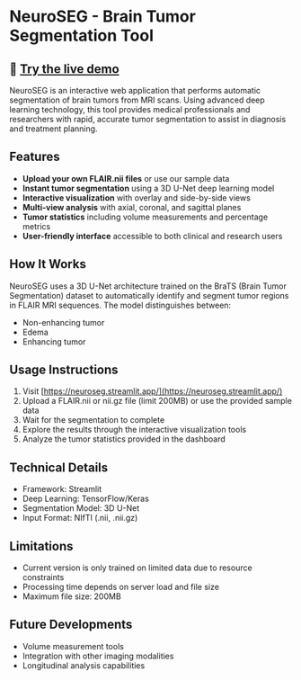 # NeuroSEG - Brain Tumor Segmentation Tool


## 🧠 [Try the live demo](https://neuroseg.streamlit.app/)

NeuroSEG is an interactive web application that performs automatic segmentation of brain tumors from MRI scans. Using advanced deep learning technology, this tool provides medical professionals and researchers with rapid, accurate tumor segmentation to assist in diagnosis and treatment planning.

## Features

- **Upload your own FLAIR.nii files** or use our sample data
- **Instant tumor segmentation** using a 3D U-Net deep learning model
- **Interactive visualization** with overlay and side-by-side views
- **Multi-view analysis** with axial, coronal, and sagittal planes
- **Tumor statistics** including volume measurements and percentage metrics
- **User-friendly interface** accessible to both clinical and research users

## How It Works

NeuroSEG uses a 3D U-Net architecture trained on the BraTS (Brain Tumor Segmentation) dataset to automatically identify and segment tumor regions in FLAIR MRI sequences. The model distinguishes between:

- Non-enhancing tumor
- Edema
- Enhancing tumor

## Usage Instructions

1. Visit [https://neuroseg.streamlit.app/](https://neuroseg.streamlit.app/)
2. Upload a FLAIR.nii or nii.gz file (limit 200MB) or use the provided sample data
3. Wait for the segmentation to complete
4. Explore the results through the interactive visualization tools
5. Analyze the tumor statistics provided in the dashboard

## Technical Details

- Framework: Streamlit
- Deep Learning: TensorFlow/Keras
- Segmentation Model: 3D U-Net
- Input Format: NIfTI (.nii, .nii.gz)

## Limitations

- Current version is only trained on limited data due to resource constraints
- Processing time depends on server load and file size
- Maximum file size: 200MB

## Future Developments

- Volume measurement tools
- Integration with other imaging modalities
- Longitudinal analysis capabilities
